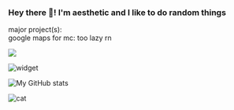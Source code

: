 ### Hey there 👋! I'm aesthetic and I like to do random things  
  



 

major project(s):  
google maps for mc: too lazy rn

![](https://komarev.com/ghpvc/?username=aesthetic0001)

![widget](https://discord.c99.nl/widget/theme-2/575109908169752577.png) 

![My GitHub stats](https://github-readme-stats.vercel.app/api?username=aesthetic0001&count_private=true)

![cat](https://user-images.githubusercontent.com/15858616/112492863-05455380-8d58-11eb-9c77-a4535d85f49b.gif)
 
